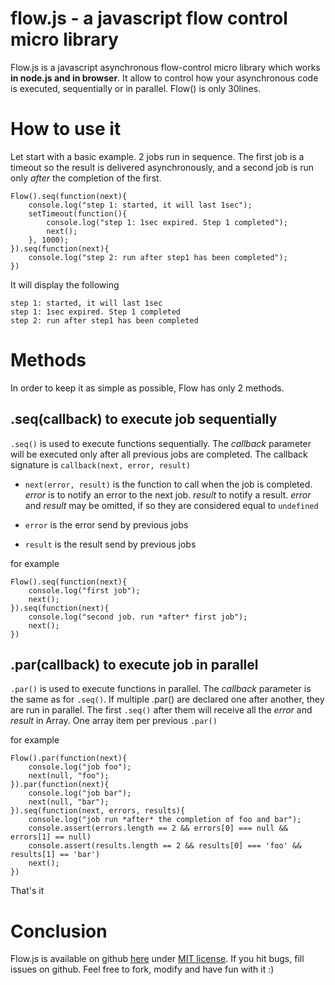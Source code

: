 # flow.js - a javascript flow control micro library


Flow.js is a javascript asynchronous flow-control micro library which works **in
node.js and in browser**. It allow to control how your
asynchronous code is executed, sequentially or in parallel.
Flow() is only 30lines. 

# How to use it

Let start with a basic example. 2 jobs run in sequence. The first job is a timeout
so the result is delivered asynchronously, and a second job is run only *after* the
completion of the first.

    Flow().seq(function(next){
        console.log("step 1: started, it will last 1sec");
        setTimeout(function(){
            console.log("step 1: 1sec expired. Step 1 completed");
            next();
        }, 1000);
    }).seq(function(next){
        console.log("step 2: run after step1 has been completed");
    })

It will display the following

    step 1: started, it will last 1sec
    step 1: 1sec expired. Step 1 completed
    step 2: run after step1 has been completed

# Methods

In order to keep it as simple as possible, Flow has only 2 methods.

## .seq(callback) to execute job sequentially

```.seq()``` is used to execute functions sequentially. The *callback* parameter
will be executed only after all previous jobs are completed. 
The callback signature is ```callback(next, error, result)```

* ```next(error, result)``` is the function to call when the job is completed. *error* is to notify an error
to the next job. *result* to notify a result. *error* and *result* may be omitted, if so they are considered
equal to ```undefined```

* ```error``` is the error send by previous jobs

* ```result``` is the result send by previous jobs

for example

    Flow().seq(function(next){
        console.log("first job");
        next();
    }).seq(function(next){    
        console.log("second job. run *after* first job");
        next();
    })


## .par(callback) to execute job in parallel

```.par()``` is used to execute functions in parallel. The *callback* parameter is the same as for ```.seq()```.
If multiple .par() are declared one after another, they are run in parallel. The first ```.seq()``` after them
will receive all the *error* and *result* in Array. One array item per previous ```.par()```

for example

    Flow().par(function(next){
        console.log("job foo");
        next(null, "foo");
    }).par(function(next){
        console.log("job bar");
        next(null, "bar");
    }).seq(function(next, errors, results){
        console.log("job run *after* the completion of foo and bar");
        console.assert(errors.length == 2 && errors[0] === null && errors[1] == null)
        console.assert(results.length == 2 && results[0] === 'foo' && results[1] == 'bar')
        next();
    })

That's it

# Conclusion

Flow.js is available on github <a href='https://github.com/jeromeetienne/flow.js'>here</a>
under <a href='https://github.com/jeromeetienne/flow.js/blob/master/MIT-LICENSE.txt'>MIT license</a>.
If you hit bugs, fill issues on github.
Feel free to fork, modify and have fun with it :)
